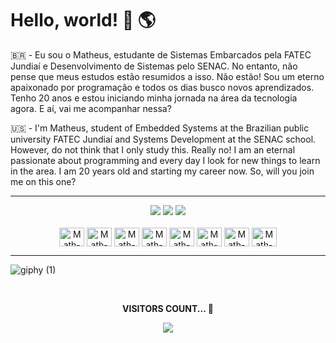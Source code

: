 # Hello, world! 👋 🌎

🇧🇷 - Eu sou o Matheus, estudante de Sistemas Embarcados pela FATEC Jundiaí e Desenvolvimento de Sistemas pelo SENAC. No entanto, não pense que meus estudos estão resumidos a isso. Não estão! Sou um eterno apaixonado por programação e todos os dias busco novos aprendizados. Tenho 20 anos e estou iniciando minha jornada na área da tecnologia agora. E aí, vai me acompanhar nessa? 



🇺🇸 - I'm Matheus, student of Embedded Systems at the Brazilian public university FATEC Jundiaí and Systems Development at the SENAC school. However, do not think that I only study this. Really no! I am an eternal passionate about programming and every day I look for new things to learn in the area. I am 20 years old and starting my career now. So, will you join me on this one?

-----------------------------------------------------------------------------------------------------------------------------------------------------------

<div align="center"> 
  <a href="https://instagram.com/matheusarii" target="_blank"><img src="https://img.shields.io/badge/-Instagram-%23E4405F?style=for-the-badge&logo=instagram&logoColor=white" target="_blank"></a>
  <a href = "mailto:matheusafr02@gmail.com"><img src="https://img.shields.io/badge/-Gmail-%23333?style=for-the-badge&logo=gmail&logoColor=white" target="_blank"></a>
  <a href="https://www.linkedin.com/in/matheusari/" target="_blank"><img src="https://img.shields.io/badge/-LinkedIn-%230077B5?style=for-the-badge&logo=linkedin&logoColor=white" target="_blank"></a>  
</div>



<div align="center" valign="top"><br>
  <img align="center" alt="Math-Java" height="30" width="40" src="https://cdn.jsdelivr.net/gh/devicons/devicon/icons/java/java-original-wordmark.svg">
  <img align="center" alt="Math-JS" height="30" width="40" src="https://cdn.jsdelivr.net/gh/devicons/devicon/icons/javascript/javascript-original.svg">
  <img align="center" alt="Math-HTML" height="30" width="40" src="https://cdn.jsdelivr.net/gh/devicons/devicon/icons/html5/html5-original.svg">
  <img align="center" alt="Math-CSS" height="30" width="40" src="https://cdn.jsdelivr.net/gh/devicons/devicon/icons/css3/css3-original.svg">
  <img align="center" alt="Math-MySQL" height="30" width="40" src="https://cdn.jsdelivr.net/gh/devicons/devicon/icons/mysql/mysql-original-wordmark.svg">
  <img align="center" alt="Math-Arduino" height="30" width="40" src="https://cdn.jsdelivr.net/gh/devicons/devicon/icons/arduino/arduino-original-wordmark.svg">
  <img align="center" alt="Math-Cemb" height="30" width="40" src="https://cdn.jsdelivr.net/gh/devicons/devicon/icons/embeddedc/embeddedc-original-wordmark.svg">
  <img align="center" alt="Math-Azure" height="30" width="40" src="https://cdn.jsdelivr.net/gh/devicons/devicon/icons/azure/azure-original.svg"> 
</div>

---------------------------------------------------------------------------------------------------------------------------------------------------------

![giphy (1)](https://user-images.githubusercontent.com/114448911/215526269-d0ef8729-a28f-4c24-91ff-15cb957510bf.gif)

<div align="center">
<br><p align="centre"><b>VISITORS COUNT... 👀</b></p>  
<p align="center"><img align="center" src="https://profile-counter.glitch.me/{matheusari}/count.svg" /></p> 
<br></div>
